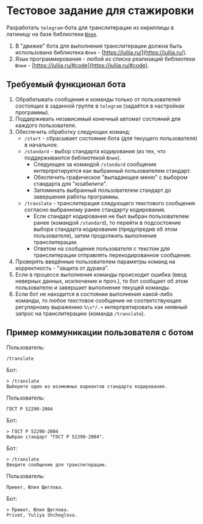 # Тестовое задание для стажировки
Разработать `telegram`-бота для транслитерации из кириллицы в латиницу на базе библиотеки [`Юлия`](https://iuliia.ru/).
1. В "движке" бота для выполнения транслитерации должна быть использована библиотека `Юлия` - [https://iuliia.ru/](https://iuliia.ru/).
2. Язык программирования - любой из списка реализаций библиотеки `Юлия` - [https://iuliia.ru/#code](https://iuliia.ru/#code).

## Требуемый функционал бота
1. Обрабатывать сообщения и команды только от пользователей состоящих в заданной группе в `telegram` (задаётся в настройках программы).
2. Поддерживать независимый конечный автомат состояний для каждого пользователя.
2. Обеспечить обработку следующих команд:
    - `/start` - сбрасывает состояние бота (для текущего пользователя) в начальное.
    - `/standard` - выбор стандарта кодирования (из тех, что поддерживаются библиотекой `Юлия`).
        * Cледующее за командой `/standard` сообщение интерпретируется как выбранный пользователем стандарт.
        * Обеспечить графическое "выпадающее меню" с выбором стандарта для "юзабилити".
        * Запоминать выбранный пользователем стандарт до завершения работы программы.
    - `/translate` - транслитерация следующего текстового сообщения согласно выбранному ранее стандарту кодирования.
        * Если стандарт кодирования не был выбран пользователем ранее (командой `/standard`), то перейти в подсостояние выбора стандарта кодирования (предупредив об этом пользователя), затем продолжить выполнение транслитерации.
        * Ответом на сообщение пользователя с текстом для транслитерации отправлять перекодированное сообщение.
3. Проверять введённые пользователем параметры команд на корректность - "защита от дурака".
4. Если в процессе выполнения команды происходит ошибка (ввод неверных данных, исключение и проч.), то бот сообщает об этом пользователю и завершает выполнение текущей команды.
5. Если бот не находится в состоянии выполнения какой-либо команды, то любое текстовое сообщение не соответствующее регулярному выражению `%\s*/.+` интерпретировать как неявный запрос на транслитерацию (команда `/translate`).

## Пример коммуникации пользователя с ботом
Пользователь:
```
/translate
```

Бот:
```
> /translate
Выберите один из возможных вариантов стандарта кодирования.
```

Пользователь:
```
ГОСТ Р 52290-2004
```

Бот:
```
> ГОСТ Р 52290-2004
Выбран стандарт "ГОСТ Р 52290-2004".
```

Бот:
```
> /translate
Введите сообщение для транслитерации.
```

Пользователь:
```
Привет, Юлия Щеглова.
```

Бот:
```
> Привет, Юлия Щеглова.
Privet, Yuliya Shcheglova.
```
